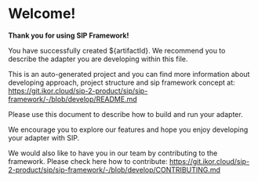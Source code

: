 # Welcome!

**Thank you for using SIP Framework!**

You have successfully created ${artifactId}. We recommend you to describe the adapter you are developing within this file.

This is an auto-generated project and you can find more information about developing approach, project structure and
sip framework concept at:
https://git.ikor.cloud/sip-2-product/sip/sip-framework/-/blob/develop/README.md

Please use this document to describe how to build and run your adapter.

We encourage you to explore our features and hope you enjoy developing your adapter with SIP.

We would also like to have you in our team by contributing to the framework. Please check here how to contribute:
https://git.ikor.cloud/sip-2-product/sip/sip-framework/-/blob/develop/CONTRIBUTING.md
